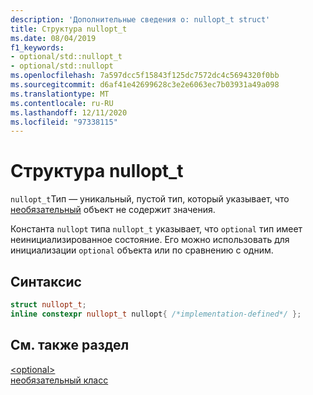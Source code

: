 ```yaml
---
description: 'Дополнительные сведения о: nullopt_t struct'
title: Структура nullopt_t
ms.date: 08/04/2019
f1_keywords:
- optional/std::nullopt_t
- optional/std::nullopt
ms.openlocfilehash: 7a597dcc5f15843f125dc7572dc4c5694320f0bb
ms.sourcegitcommit: d6af41e42699628c3e2e6063ec7b03931a49a098
ms.translationtype: MT
ms.contentlocale: ru-RU
ms.lasthandoff: 12/11/2020
ms.locfileid: "97338115"
---
```

# <a name="nullopt_t-struct"></a>Структура nullopt_t

`nullopt_t`Тип — уникальный, пустой тип, который указывает, что [необязательный](optional-class.md) объект не содержит значения.

Константа `nullopt` типа `nullopt_t` указывает, что `optional` тип имеет неинициализированное состояние. Его можно использовать для инициализации `optional` объекта или по сравнению с одним.

## <a name="syntax"></a>Синтаксис

```cpp
struct nullopt_t;
inline constexpr nullopt_t nullopt{ /*implementation-defined*/ };
```

## <a name="see-also"></a>См. также раздел

[\<optional>](optional.md)\
[необязательный класс](optional-class.md)
